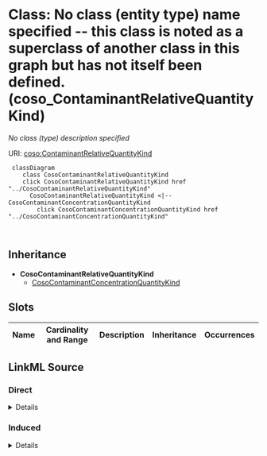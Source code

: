 

# Class: No class (entity type) name specified -- this class is noted as a superclass of another class in this graph but has not itself been defined. (coso_ContaminantRelativeQuantityKind)


_No class (type) description specified_







URI: [coso:ContaminantRelativeQuantityKind](http://w3id.org/coso/v1/contaminoso#ContaminantRelativeQuantityKind)






```mermaid
 classDiagram
    class CosoContaminantRelativeQuantityKind
    click CosoContaminantRelativeQuantityKind href "../CosoContaminantRelativeQuantityKind"
      CosoContaminantRelativeQuantityKind <|-- CosoContaminantConcentrationQuantityKind
        click CosoContaminantConcentrationQuantityKind href "../CosoContaminantConcentrationQuantityKind"
      
      
```





## Inheritance
* **CosoContaminantRelativeQuantityKind**
    * [CosoContaminantConcentrationQuantityKind](../classes/CosoContaminantConcentrationQuantityKind.md)



## Slots

| Name | Cardinality and Range | Description | Inheritance | Occurrences |
| ---  | --- | --- | --- | --- |














## LinkML Source

<!-- TODO: investigate https://stackoverflow.com/questions/37606292/how-to-create-tabbed-code-blocks-in-mkdocs-or-sphinx -->

### Direct

<details>

```yaml
name: coso_ContaminantRelativeQuantityKind
conforms_to: No schema conformance document specified
description: No class (type) description specified
title: No class (entity type) name specified -- this class is noted as a superclass
  of another class in this graph but has not itself been defined.
from_schema: sawgraph-kg
rank: 1000
class_uri: coso:ContaminantRelativeQuantityKind

```
</details>

### Induced

<details>

```yaml
name: coso_ContaminantRelativeQuantityKind
conforms_to: No schema conformance document specified
description: No class (type) description specified
title: No class (entity type) name specified -- this class is noted as a superclass
  of another class in this graph but has not itself been defined.
from_schema: sawgraph-kg
rank: 1000
class_uri: coso:ContaminantRelativeQuantityKind

```
</details>
